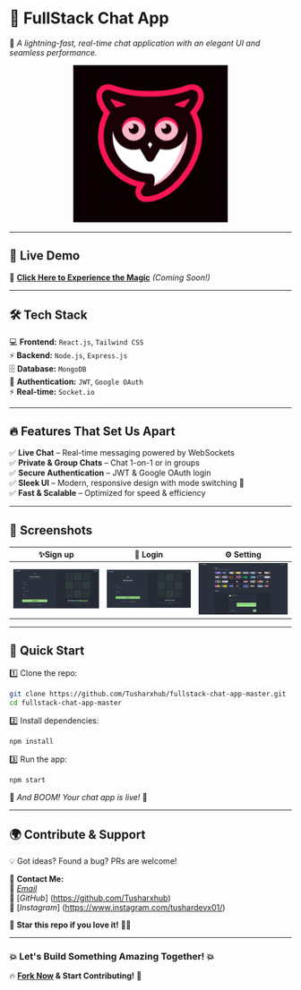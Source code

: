 # **💬 FullStack Chat App**  
🚀 *A lightning-fast, real-time chat application with an elegant UI and seamless performance.*  

<p align="center">
  <img src="https://github.com/Tusharxhub/fullstack-chat-app-master/blob/main/logo.png?raw=true">
</p>

---

## **🚀 Live Demo**  
🔗 **[Click Here to Experience the Magic](#)** *(Coming Soon!)*  

---

## **🛠️ Tech Stack**  

💻 **Frontend:** `React.js`, `Tailwind CSS`  
⚡ **Backend:** `Node.js`, `Express.js`  
🗄️ **Database:** `MongoDB`  
🔐 **Authentication:** `JWT`, `Google OAuth`  
⚡ **Real-time:** `Socket.io`  

---

## **🔥 Features That Set Us Apart**  

✅ **Live Chat** – Real-time messaging powered by WebSockets  
✅ **Private & Group Chats** – Chat 1-on-1 or in groups  
✅ **Secure Authentication** – JWT & Google OAuth login  
✅ **Sleek UI** – Modern, responsive design with mode switching 🔄  
✅ **Fast & Scalable** – Optimized for speed & efficiency  

---

## **📸 Screenshots**  

| ✨Sign up | 💬 Login | ⚙️ Setting |
|------|------|------|
| ![Sign up](https://github.com/Tusharxhub/fullstack-chat-app-master/blob/main/Sign%20up.png?raw=true) | ![Login](https://github.com/Tusharxhub/fullstack-chat-app-master/blob/main/Login.png?raw=true) | ![Setting](https://github.com/Tusharxhub/fullstack-chat-app-master/blob/main/Setting.png?raw=true) |

---

## **🚀 Quick Start**  

1️⃣ Clone the repo:  
```sh
git clone https://github.com/Tusharxhub/fullstack-chat-app-master.git
cd fullstack-chat-app-master
```
  
2️⃣ Install dependencies:  
```sh
npm install
```

3️⃣ Run the app:  
```sh
npm start
```

🚀 *And BOOM! Your chat app is live!* 🎉  

---

## **🌍 Contribute & Support**  

💡 Got ideas? Found a bug? PRs are welcome!  

📩 **Contact Me:**  
📧 [*Email*](mailto:t.k.d.dey2033929837@gmail.com)  
🔗 [*GitHub*] (https://github.com/Tusharxhub)  
📸 [*Instagram*] (https://www.instagram.com/tushardevx01/)  

🌟 **Star this repo if you love it!** 🚀💖  

---

### **💥 Let's Build Something Amazing Together! 💥**  

🔥 **[Fork Now](https://github.com/Tusharxhub/fullstack-chat-app-master/fork) & Start Contributing!** 🚀  
